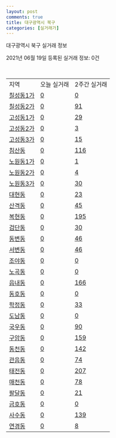 ```yaml
---
layout: post
comments: true
title: 대구광역시 북구
categories: [실거래가]
---
```


대구광역시 북구 실거래 정보

2021년 06월 19일 등록된 실거래 정보: 0건

<script type="text/javascript">
  google.charts.load('current', {'packages':['corechart']});
  google.charts.setOnLoadCallback(drawChart);

  function drawChart() {
    var data = google.visualization.arrayToDataTable([['거래일', '매매', '전월세', '전매'], ['2021-02', 0, 15, 0], ['2021-03', 44, 140, 2], ['2021-04', 381, 245, 28], ['2021-05', 500, 230, 39], ['2021-06', 94, 71, 2]]);

    var options = {
      title: '최근 유형별 거래량 추이',
      legend: { position: 'bottom' }
    };

    var chart = new google.visualization.LineChart(document.getElementById('columnchart_material'));
    chart.draw(data, (options));
  }
</script>

<div id="columnchart_material" style="width: 450px; margin-left: -35px"></div>
<br>
<table class="sortable">
  <tr>
    <td>지역</td>
    <td>오늘 실거래</td>
    <td>2주간 실거래</td>
  </tr>

  
  <tr class="item">
    <td><a href="2723010100.html">칠성동1가</a></td>
    <td><a href="2723010100.html">0</a></td>
    <td><a href="2723010100.html">0</a></td>
  </tr>
    

  <tr class="item">
    <td><a href="2723010200.html">칠성동2가</a></td>
    <td><a href="2723010200.html">0</a></td>
    <td><a href="2723010200.html">91</a></td>
  </tr>
    

  <tr class="item">
    <td><a href="2723010300.html">고성동1가</a></td>
    <td><a href="2723010300.html">0</a></td>
    <td><a href="2723010300.html">29</a></td>
  </tr>
    

  <tr class="item">
    <td><a href="2723010400.html">고성동2가</a></td>
    <td><a href="2723010400.html">0</a></td>
    <td><a href="2723010400.html">3</a></td>
  </tr>
    

  <tr class="item">
    <td><a href="2723010500.html">고성동3가</a></td>
    <td><a href="2723010500.html">0</a></td>
    <td><a href="2723010500.html">15</a></td>
  </tr>
    

  <tr class="item">
    <td><a href="2723010600.html">침산동</a></td>
    <td><a href="2723010600.html">0</a></td>
    <td><a href="2723010600.html">116</a></td>
  </tr>
    

  <tr class="item">
    <td><a href="2723010700.html">노원동1가</a></td>
    <td><a href="2723010700.html">0</a></td>
    <td><a href="2723010700.html">1</a></td>
  </tr>
    

  <tr class="item">
    <td><a href="2723010800.html">노원동2가</a></td>
    <td><a href="2723010800.html">0</a></td>
    <td><a href="2723010800.html">4</a></td>
  </tr>
    

  <tr class="item">
    <td><a href="2723010900.html">노원동3가</a></td>
    <td><a href="2723010900.html">0</a></td>
    <td><a href="2723010900.html">30</a></td>
  </tr>
    

  <tr class="item">
    <td><a href="2723011000.html">대현동</a></td>
    <td><a href="2723011000.html">0</a></td>
    <td><a href="2723011000.html">23</a></td>
  </tr>
    

  <tr class="item">
    <td><a href="2723011100.html">산격동</a></td>
    <td><a href="2723011100.html">0</a></td>
    <td><a href="2723011100.html">45</a></td>
  </tr>
    

  <tr class="item">
    <td><a href="2723011200.html">복현동</a></td>
    <td><a href="2723011200.html">0</a></td>
    <td><a href="2723011200.html">195</a></td>
  </tr>
    

  <tr class="item">
    <td><a href="2723011300.html">검단동</a></td>
    <td><a href="2723011300.html">0</a></td>
    <td><a href="2723011300.html">30</a></td>
  </tr>
    

  <tr class="item">
    <td><a href="2723011400.html">동변동</a></td>
    <td><a href="2723011400.html">0</a></td>
    <td><a href="2723011400.html">46</a></td>
  </tr>
    

  <tr class="item">
    <td><a href="2723011500.html">서변동</a></td>
    <td><a href="2723011500.html">0</a></td>
    <td><a href="2723011500.html">46</a></td>
  </tr>
    

  <tr class="item">
    <td><a href="2723011600.html">조야동</a></td>
    <td><a href="2723011600.html">0</a></td>
    <td><a href="2723011600.html">0</a></td>
  </tr>
    

  <tr class="item">
    <td><a href="2723011700.html">노곡동</a></td>
    <td><a href="2723011700.html">0</a></td>
    <td><a href="2723011700.html">0</a></td>
  </tr>
    

  <tr class="item">
    <td><a href="2723011800.html">읍내동</a></td>
    <td><a href="2723011800.html">0</a></td>
    <td><a href="2723011800.html">166</a></td>
  </tr>
    

  <tr class="item">
    <td><a href="2723011900.html">동호동</a></td>
    <td><a href="2723011900.html">0</a></td>
    <td><a href="2723011900.html">0</a></td>
  </tr>
    

  <tr class="item">
    <td><a href="2723012000.html">학정동</a></td>
    <td><a href="2723012000.html">0</a></td>
    <td><a href="2723012000.html">33</a></td>
  </tr>
    

  <tr class="item">
    <td><a href="2723012100.html">도남동</a></td>
    <td><a href="2723012100.html">0</a></td>
    <td><a href="2723012100.html">0</a></td>
  </tr>
    

  <tr class="item">
    <td><a href="2723012200.html">국우동</a></td>
    <td><a href="2723012200.html">0</a></td>
    <td><a href="2723012200.html">90</a></td>
  </tr>
    

  <tr class="item">
    <td><a href="2723012300.html">구암동</a></td>
    <td><a href="2723012300.html">0</a></td>
    <td><a href="2723012300.html">159</a></td>
  </tr>
    

  <tr class="item">
    <td><a href="2723012400.html">동천동</a></td>
    <td><a href="2723012400.html">0</a></td>
    <td><a href="2723012400.html">142</a></td>
  </tr>
    

  <tr class="item">
    <td><a href="2723012500.html">관음동</a></td>
    <td><a href="2723012500.html">0</a></td>
    <td><a href="2723012500.html">74</a></td>
  </tr>
    

  <tr class="item">
    <td><a href="2723012600.html">태전동</a></td>
    <td><a href="2723012600.html">0</a></td>
    <td><a href="2723012600.html">207</a></td>
  </tr>
    

  <tr class="item">
    <td><a href="2723012700.html">매천동</a></td>
    <td><a href="2723012700.html">0</a></td>
    <td><a href="2723012700.html">78</a></td>
  </tr>
    

  <tr class="item">
    <td><a href="2723012800.html">팔달동</a></td>
    <td><a href="2723012800.html">0</a></td>
    <td><a href="2723012800.html">21</a></td>
  </tr>
    

  <tr class="item">
    <td><a href="2723012900.html">금호동</a></td>
    <td><a href="2723012900.html">0</a></td>
    <td><a href="2723012900.html">0</a></td>
  </tr>
    

  <tr class="item">
    <td><a href="2723013000.html">사수동</a></td>
    <td><a href="2723013000.html">0</a></td>
    <td><a href="2723013000.html">139</a></td>
  </tr>
    

  <tr class="item">
    <td><a href="2723013100.html">연경동</a></td>
    <td><a href="2723013100.html">0</a></td>
    <td><a href="2723013100.html">8</a></td>
  </tr>
    


</table>


    
